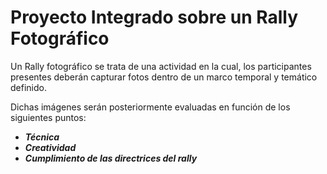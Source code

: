 # Proyecto Integrado sobre un Rally Fotográfico
Un Rally fotográfico se trata de una actividad en la cual, los participantes presentes deberán capturar fotos dentro de un marco temporal y temático definido.

Dichas imágenes serán posteriormente evaluadas en función de los siguientes puntos:
  - <b><i>Técnica</i></b>
  - <b><i>Creatividad</i></b>
  - <b><i>Cumplimiento de las directrices del rally</i></b>
